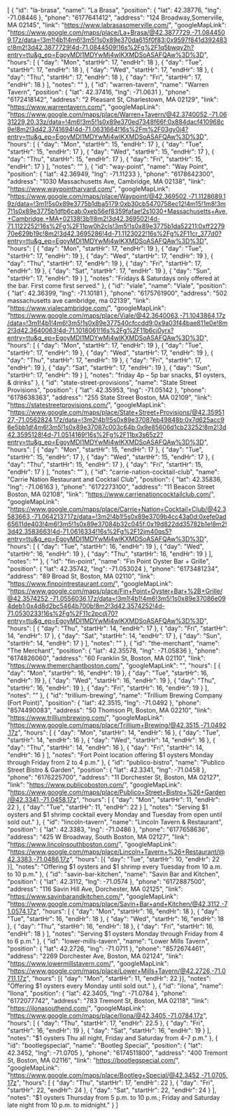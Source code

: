 [
{
"id": "la-brasa",
"name": "La Brasa",
"position": { "lat": 42.38776, "lng": -71.08446 },
"phone": "6177641412",
"address": "124 Broadway,Somerville, MA 02145",
"link": "https://www.labrasasomerville.com/",
"googleMapLink": "https://www.google.com/maps/place/La+Brasa/@42.3877729,-71.0844509,17z/data=!3m1!4b1!4m6!3m5!1s0x89e370da615f0f83:0x9597f841d392483c!8m2!3d42.3877729!4d-71.0844509!16s%2Fg%2F1q5bwqy2h?entry=ttu&g_ep=EgoyMDI1MDYwMi4wIKXMDSoASAFQAw%3D%3D",
"hours": [
{ "day": "Mon", "startHr": 17, "endHr": 18 },
{ "day": "Tue", "startHr": 17, "endHr": 18 },
{ "day": "Wed", "startHr": 17, "endHr": 18 },
{ "day": "Thu", "startHr": 17, "endHr": 18 },
{ "day": "Fri", "startHr": 17, "endHr": 18 }
],
"notes": ""
},
{
"id": "warren-tavern",
"name": "Warren Tavern",
"position": { "lat": 42.37416, "lng": -71.0631 },
"phone": "6172418142",
"address": "2 Pleasant St, Charlestown, MA 02129",
"link": "https://www.warrentavern.com/",
"googleMapLink": "https://www.google.com/maps/place/Warren+Tavern/@42.3740052,-71.0631229,20.33z/data=!4m6!3m5!1s0x89e370ed7348f66f:0x884dacf410968c9e!8m2!3d42.3741694!4d-71.0631664!16s%2Fm%2F03gy0j4?entry=ttu&g_ep=EgoyMDI1MDYwMi4wIKXMDSoASAFQAw%3D%3D",
"hours": [
{ "day": "Mon", "startHr": 15, "endHr": 17 },
{ "day": "Tue", "startHr": 15, "endHr": 17 },
{ "day": "Wed", "startHr": 15, "endHr": 17 },
{ "day": "Thu", "startHr": 15, "endHr": 17 },
{ "day": "Fri", "startHr": 15, "endHr": 17 }
],
"notes": ""
},
{
"id": "way-point",
"name": "Way Point",
"position": { "lat": 42.36949, "lng": -71.11233 },
"phone": "6178642300",
"address": "1030 Massachusetts Ave, Cambridge, MA 02138",
"link": "https://www.waypointharvard.com/",
"googleMapLink": "https://www.google.com/maps/place/Waypoint/@42.369502,-71.1128689,19z/data=!3m1!5s0x89e3775b1dba5179:0xb30cb5470758ec12!4m15!1m8!3m7!1s0x89e3775b1dfb6cab:0xeb56ef8359fafae!2s1030+Massachusetts+Ave,+Cambridge,+MA+02138!3b1!8m2!3d42.369502!4d-71.1122252!16s%2Fg%2F11pw0h2cls!3m5!1s0x89e3775b1da52211:0xff227970e629b19c!8m2!3d42.3695286!4d-71.1123022!16s%2Fg%2F11cr_377d0?entry=ttu&g_ep=EgoyMDI1MDYwMi4wIKXMDSoASAFQAw%3D%3D",
"hours": [
{ "day": "Mon", "startHr": 17, "endHr": 19 },
{ "day": "Tue", "startHr": 17, "endHr": 19 },
{ "day": "Wed", "startHr": 17, "endHr": 19 },
{ "day": "Thu", "startHr": 17, "endHr": 19 },
{ "day": "Fri", "startHr": 17, "endHr": 19 },
{ "day": "Sat", "startHr": 17, "endHr": 19 },
{ "day": "Sun", "startHr": 17, "endHr": 19 }
],
"notes": "Fridays & Saturdays only offered at the bar. First come first served."
},
{
"id": "viale",
"name": "Viale",
"position": { "lat": 42.36399, "lng": -71.10181 },
"phone": "6175761900",
"address": "502 massachusetts ave cambridge, ma 02139",
"link": "https://www.vialecambridge.com/",
"googleMapLink": "https://www.google.com/maps/place/Viale/@42.3640063,-71.1043864,17z/data=!3m1!4b1!4m6!3m5!1s0x89e377540cfccdd9:0x9a03f44bae811e0e!8m2!3d42.3640063!4d-71.1018061!16s%2Fg%2F11b6cj0yrx?entry=ttu&g_ep=EgoyMDI1MDYwMi4wIKXMDSoASAFQAw%3D%3D",
"hours": [
{ "day": "Mon", "startHr": 17, "endHr": 19 },
{ "day": "Tue", "startHr": 17, "endHr": 19 },
{ "day": "Wed", "startHr": 17, "endHr": 19 },
{ "day": "Thu", "startHr": 17, "endHr": 19 },
{ "day": "Fri", "startHr": 17, "endHr": 19 },
{ "day": "Sat", "startHr": 17, "endHr": 19 },
{ "day": "Sun", "startHr": 17, "endHr": 19 }
],
"notes": "friday 4p – 5p bar snacks, $1 oysters, & drinks"
},
{
"id": "state-street-provisions",
"name": "State Street Provisions",
"position": { "lat": 42.35953, "lng": -71.05142 },
"phone": "6178638363",
"address": "255 State Street Boston, MA 02109",
"link": "https://statestreetprovisions.com/",
"googleMapLink": "https://www.google.com/maps/place/State+Street+Provisions/@42.3595127,-71.0562824,17z/data=!3m2!4b1!5s0x89e37087eb49848b:0x7d625acc96e5bb1d!4m6!3m5!1s0x89e37087c003c64b:0x9e85606d1cb23252!8m2!3d42.3595128!4d-71.0514169!16s%2Fg%2F11bx3s65z2?entry=ttu&g_ep=EgoyMDI1MDYwMi4wIKXMDSoASAFQAw%3D%3D",
"hours": [
{ "day": "Mon", "startHr": 15, "endHr": 17 },
{ "day": "Tue", "startHr": 15, "endHr": 17 },
{ "day": "Wed", "startHr": 15, "endHr": 17 },
{ "day": "Thu", "startHr": 15, "endHr": 17 },
{ "day": "Fri", "startHr": 15, "endHr": 17 }
],
"notes": ""
},
{
"id": "carrie-nation-cocktail-club",
"name": "Carrie Nation Restaurant and Cocktail Club",
"position": { "lat": 42.35836, "lng": -71.06163 },
"phone": "6172273100",
"address": "11 Beacon Street Boston, MA 02108",
"link": "https://www.carrienationcocktailclub.com/",
"googleMapLink": "https://www.google.com/maps/place/Carrie+Nation+Cocktail+Club/@42.3583663,-71.0642137,17z/data=!3m2!4b1!5s0x89e3709b4cc43a0d:0xefe0ad65611de403!4m6!3m5!1s0x89e37084b32c045f:0x19d822dd35782b1e!8m2!3d42.3583663!4d-71.0616334!16s%2Fg%2F12jm40qs5?entry=ttu&g_ep=EgoyMDI1MDYwMi4wIKXMDSoASAFQAw%3D%3D",
"hours": [
{ "day": "Tue", "startHr": 16, "endHr": 19 },
{ "day": "Wed", "startHr": 16, "endHr": 19 },
{ "day": "Thu", "startHr": 16, "endHr": 19 }
],
"notes": ""
},
{
"id": "fin-point",
"name": "Fin Point Oyster Bar + Grille",
"position": { "lat": 42.35742, "lng": -71.053024 },
"phone": "6173481234",
"address": "89 Broad St, Boston, MA 02110",
"link": "https://www.finpointrestaurant.com/",
"googleMapLink": "https://www.google.com/maps/place/Fin+Point+Oyster+Bar+%2B+Grille/@42.3574252,-71.0556036,17z/data=!3m1!4b1!4m6!3m5!1s0x89e37086e094deb1:0x4d8d2bc5464b700b!8m2!3d42.3574252!4d-71.0530233!16s%2Fg%2F11c2pcdj70?entry=ttu&g_ep=EgoyMDI1MDYwMi4wIKXMDSoASAFQAw%3D%3D",
"hours": [
{ "day": "Thu", "startHr": 14, "endHr": 17 },
{ "day": "Fri", "startHr": 14, "endHr": 17 },
{ "day": "Sat", "startHr": 14, "endHr": 17 },
{ "day": "Sun", "startHr": 14, "endHr": 17 }
],
"notes": ""
},
{
"id": "the-merchant",
"name": "The Merchant",
"position": { "lat": 42.35578, "lng": -71.05836 },
"phone": "6174826060",
"address": "60 Franklin St, Boston, MA 02110",
"link": "https://www.themerchantboston.com/",
"googleMapLink": "",
"hours": [
{ "day": "Mon", "startHr": 16, "endHr": 19 },
{ "day": "Tue", "startHr": 16, "endHr": 19 },
{ "day": "Wed", "startHr": 16, "endHr": 19 },
{ "day": "Thu", "startHr": 16, "endHr": 19 },
{ "day": "Fri", "startHr": 16, "endHr": 19 }
],
"notes": ""
},
{
"id": "trillium-brewing",
"name": "Trillium Brewing Company (Fort Point)",
"position": { "lat": 42.3515, "lng": -71.0492 },
"phone": "8574490083",
"address": "50 Thomson Pl, Boston, MA 02210",
"link": "https://www.trilliumbrewing.com/",
"googleMapLink": "https://www.google.com/maps/place/Trillium+Brewing/@42.3515,-71.0492,17z",
"hours": [
{ "day": "Mon", "startHr": 14, "endHr": 16 },
{ "day": "Tue", "startHr": 14, "endHr": 16 },
{ "day": "Wed", "startHr": 14, "endHr": 16 },
{ "day": "Thu", "startHr": 14, "endHr": 16 },
{ "day": "Fri", "startHr": 14, "endHr": 16 }
],
"notes": "Fort Point location offering $1 oysters Monday through Friday from 2 to 4 p.m."
},
{
"id": "publico-bistro",
"name": "Publico Street Bistro & Garden",
"position": { "lat": 42.3341, "lng": -71.0458 },
"phone": "6176225700",
"address": "11 Dorchester St, Boston, MA 02127",
"link": "https://www.publicoboston.com/",
"googleMapLink": "https://www.google.com/maps/place/Publico+Street+Bistro+%26+Garden/@42.3341,-71.0458,17z",
"hours": [
{ "day": "Mon", "startHr": 11, "endHr": 22 },
{ "day": "Tue", "startHr": 11, "endHr": 22 }
],
"notes": "Serving $1 oysters and $1 shrimp cocktail every Monday and Tuesday from open until sold out."
},
{
"id": "lincoln-tavern",
"name": "Lincoln Tavern & Restaurant",
"position": { "lat": 42.3383, "lng": -71.0486 },
"phone": "6177658636",
"address": "425 W Broadway, South Boston, MA 02127",
"link": "https://www.lincolnsouthboston.com/",
"googleMapLink": "https://www.google.com/maps/place/Lincoln+Tavern+%26+Restaurant/@42.3383,-71.0486,17z",
"hours": [{ "day": "Tue", "startHr": 10, "endHr": 22 }],
"notes": "Offering $1 oysters and $1 shrimp every Tuesday from 10 a.m. to 10 p.m."
},
{
"id": "savin-bar-kitchen",
"name": "Savin Bar and Kitchen",
"position": { "lat": 42.3112, "lng": -71.0574 },
"phone": "6172887500",
"address": "116 Savin Hill Ave, Dorchester, MA 02125",
"link": "https://www.savinbarandkitchen.com/",
"googleMapLink": "https://www.google.com/maps/place/Savin+Bar+and+Kitchen/@42.3112,-71.0574,17z",
"hours": [
{ "day": "Mon", "startHr": 16, "endHr": 18 },
{ "day": "Tue", "startHr": 16, "endHr": 18 },
{ "day": "Wed", "startHr": 16, "endHr": 18 },
{ "day": "Thu", "startHr": 16, "endHr": 18 },
{ "day": "Fri", "startHr": 16, "endHr": 18 }
],
"notes": "Serving $1 oysters Monday through Friday from 4 to 6 p.m."
},
{
"id": "lower-mills-tavern",
"name": "Lower Mills Tavern",
"position": { "lat": 42.2726, "lng": -71.0711 },
"phone": "8572674461",
"address": "2269 Dorchester Ave, Boston, MA 02124",
"link": "https://www.lowermillstavern.com/",
"googleMapLink": "https://www.google.com/maps/place/Lower+Mills+Tavern/@42.2726,-71.0711,17z",
"hours": [{ "day": "Mon", "startHr": 11, "endHr": 22 }],
"notes": "Offering $1 oysters every Monday until sold out."
},
{
"id": "ilona",
"name": "Ilona",
"position": { "lat": 42.3405, "lng": -71.0784 },
"phone": "6172077742",
"address": "783 Tremont St, Boston, MA 02118",
"link": "https://ilonasouthend.com/",
"googleMapLink": "https://www.google.com/maps/place/Ilona/@42.3405,-71.0784,17z",
"hours": [
{ "day": "Thu", "startHr": 17, "endHr": 22.5 },
{ "day": "Fri", "startHr": 16, "endHr": 19 },
{ "day": "Sat", "startHr": 16, "endHr": 19 }
],
"notes": "$1 oysters Thu all night, Friday and Saturday from 4–7 p.m."
},
{
"id": "bootlegspecial",
"name": "Bootleg Special",
"position": { "lat": 42.3452, "lng": -71.0705 },
"phone": "6174511800",
"address": "400 Tremont St, Boston, MA 02116",
"link": "https://bootlegspecial.com/",
"googleMapLink": "https://www.google.com/maps/place/Bootleg+Special/@42.3452,-71.0705,17z",
"hours": [
{ "day": "Thu", "startHr": 17, "endHr": 22 },
{ "day": "Fri", "startHr": 22, "endHr": 24 },
{ "day": "Sat", "startHr": 22, "endHr": 24 }
],
"notes": "$1 oysters Thursday from 5 p.m. to 10 p.m.; Friday and Saturday late night from 10 p.m. to midnight."
}
]
